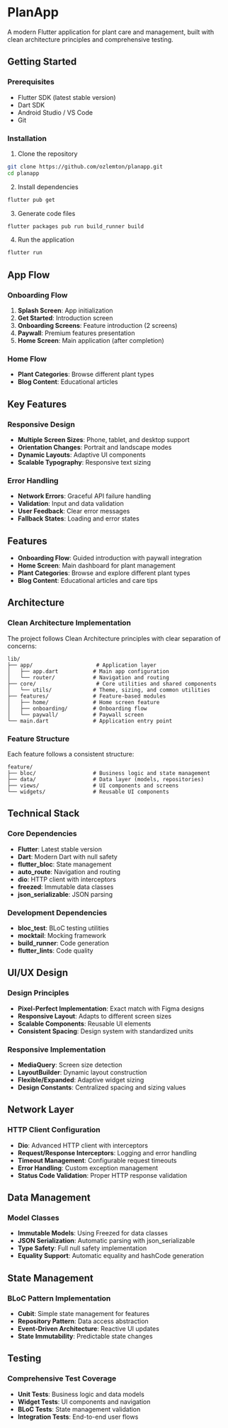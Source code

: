 # PlanApp 

A modern Flutter application for plant care and management, built with clean architecture principles and comprehensive testing.

##  Getting Started

### Prerequisites
- Flutter SDK (latest stable version)
- Dart SDK
- Android Studio / VS Code
- Git

### Installation
1. Clone the repository
```bash
git clone https://github.com/ozlemton/planapp.git
cd planapp
```

2. Install dependencies
```bash
flutter pub get
```

3. Generate code files
```bash
flutter packages pub run build_runner build
```

4. Run the application
```bash
flutter run
```

##  App Flow

### Onboarding Flow
1. **Splash Screen**: App initialization
2. **Get Started**: Introduction screen
3. **Onboarding Screens**: Feature introduction (2 screens)
4. **Paywall**: Premium features presentation
5. **Home Screen**: Main application (after completion)

### Home Flow
- **Plant Categories**: Browse different plant types
- **Blog Content**: Educational articles


##  Key Features

### Responsive Design
- **Multiple Screen Sizes**: Phone, tablet, and desktop support
- **Orientation Changes**: Portrait and landscape modes
- **Dynamic Layouts**: Adaptive UI components
- **Scalable Typography**: Responsive text sizing

### Error Handling
- **Network Errors**: Graceful API failure handling
- **Validation**: Input and data validation
- **User Feedback**: Clear error messages
- **Fallback States**: Loading and error states


##  Features
- **Onboarding Flow**: Guided introduction with paywall integration
- **Home Screen**: Main dashboard for plant management
- **Plant Categories**: Browse and explore different plant types
- **Blog Content**: Educational articles and care tips

##  Architecture

### Clean Architecture Implementation
The project follows Clean Architecture principles with clear separation of concerns:

```
lib/
├── app/                    # Application layer
│   ├── app.dart           # Main app configuration
│   └── router/            # Navigation and routing
├── core/                   # Core utilities and shared components
│   └── utils/             # Theme, sizing, and common utilities
├── features/              # Feature-based modules
│   ├── home/              # Home screen feature
│   ├── onboarding/        # Onboarding flow
│   └── paywall/           # Paywall screen
└── main.dart              # Application entry point
```

### Feature Structure
Each feature follows a consistent structure:
```
feature/
├── bloc/                  # Business logic and state management
├── data/                  # Data layer (models, repositories)
├── views/                 # UI components and screens
└── widgets/               # Reusable UI components
```

##  Technical Stack

### Core Dependencies
- **Flutter**: Latest stable version
- **Dart**: Modern Dart with null safety
- **flutter_bloc**: State management
- **auto_route**: Navigation and routing
- **dio**: HTTP client with interceptors
- **freezed**: Immutable data classes
- **json_serializable**: JSON parsing

### Development Dependencies
- **bloc_test**: BLoC testing utilities
- **mocktail**: Mocking framework
- **build_runner**: Code generation
- **flutter_lints**: Code quality


##  UI/UX Design

### Design Principles
- **Pixel-Perfect Implementation**: Exact match with Figma designs
- **Responsive Layout**: Adapts to different screen sizes
- **Scalable Components**: Reusable UI elements
- **Consistent Spacing**: Design system with standardized units

### Responsive Implementation
- **MediaQuery**: Screen size detection
- **LayoutBuilder**: Dynamic layout construction
- **Flexible/Expanded**: Adaptive widget sizing
- **Design Constants**: Centralized spacing and sizing values

##  Network Layer

### HTTP Client Configuration
- **Dio**: Advanced HTTP client with interceptors
- **Request/Response Interceptors**: Logging and error handling
- **Timeout Management**: Configurable request timeouts
- **Error Handling**: Custom exception management
- **Status Code Validation**: Proper HTTP response validation



##  Data Management

### Model Classes
- **Immutable Models**: Using Freezed for data classes
- **JSON Serialization**: Automatic parsing with json_serializable
- **Type Safety**: Full null safety implementation
- **Equality Support**: Automatic equality and hashCode generation



##  State Management

### BLoC Pattern Implementation
- **Cubit**: Simple state management for features
- **Repository Pattern**: Data access abstraction
- **Event-Driven Architecture**: Reactive UI updates
- **State Immutability**: Predictable state changes



##  Testing

### Comprehensive Test Coverage
- **Unit Tests**: Business logic and data models
- **Widget Tests**: UI components and navigation
- **BLoC Tests**: State management validation
- **Integration Tests**: End-to-end user flows


